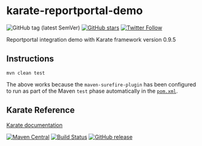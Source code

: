 # karate-reportportal-demo
![GitHub tag (latest SemVer)](https://img.shields.io/github/v/tag/workwithprashant/karate-reportportal-demo)
[![GitHub stars](https://img.shields.io/github/stars/workwithprashant/karate-reportportal-demo?style=social&label=Star&maxAge=2592000)](https://GitHub.com/workwithprashant/karate-reportportal-demo)
[![Twitter Follow](https://img.shields.io/twitter/follow/getwithprashant?label=Follow&style=social)](https://twitter.com/getwithprashant)

Reportportal integration demo with Karate framework version 0.9.5

## Instructions

```
mvn clean test
```

The above works because the `maven-surefire-plugin` has been configured to run as part of the Maven `test` phase automatically in the [`pom.xml`](pom.xml).

## Karate Reference
[Karate documentation](https://intuit.github.io/karate/)

[![Maven Central](https://img.shields.io/maven-central/v/com.intuit.karate/karate-core.svg)](https://mvnrepository.com/artifact/com.intuit.karate/karate-core) [![Build Status](https://travis-ci.org/intuit/karate.svg?branch=master)](https://travis-ci.org/intuit/karate) [![GitHub release](https://img.shields.io/github/release/intuit/karate.svg)](https://github.com/intuit/karate/releases)